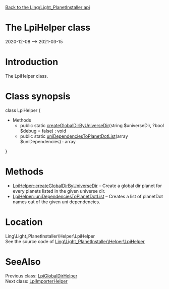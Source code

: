 [Back to the Ling/Light_PlanetInstaller api](https://github.com/lingtalfi/Light_PlanetInstaller/blob/master/doc/api/Ling/Light_PlanetInstaller.md)



The LpiHelper class
================
2020-12-08 --> 2021-03-15






Introduction
============

The LpiHelper class.



Class synopsis
==============


class <span class="pl-k">LpiHelper</span>  {

- Methods
    - public static [createGlobalDirByUniverseDir](https://github.com/lingtalfi/Light_PlanetInstaller/blob/master/doc/api/Ling/Light_PlanetInstaller/Helper/LpiHelper/createGlobalDirByUniverseDir.md)(string $universeDir, ?bool $debug = false) : void
    - public static [uniDependenciesToPlanetDotList](https://github.com/lingtalfi/Light_PlanetInstaller/blob/master/doc/api/Ling/Light_PlanetInstaller/Helper/LpiHelper/uniDependenciesToPlanetDotList.md)(array $uniDependencies) : array

}






Methods
==============

- [LpiHelper::createGlobalDirByUniverseDir](https://github.com/lingtalfi/Light_PlanetInstaller/blob/master/doc/api/Ling/Light_PlanetInstaller/Helper/LpiHelper/createGlobalDirByUniverseDir.md) &ndash; Create a global dir planet for every planets listed in the given universe dir.
- [LpiHelper::uniDependenciesToPlanetDotList](https://github.com/lingtalfi/Light_PlanetInstaller/blob/master/doc/api/Ling/Light_PlanetInstaller/Helper/LpiHelper/uniDependenciesToPlanetDotList.md) &ndash; Creates a list of planetDot names out of the given uni dependencies.





Location
=============
Ling\Light_PlanetInstaller\Helper\LpiHelper<br>
See the source code of [Ling\Light_PlanetInstaller\Helper\LpiHelper](https://github.com/lingtalfi/Light_PlanetInstaller/blob/master/Helper/LpiHelper.php)



SeeAlso
==============
Previous class: [LpiGlobalDirHelper](https://github.com/lingtalfi/Light_PlanetInstaller/blob/master/doc/api/Ling/Light_PlanetInstaller/Helper/LpiGlobalDirHelper.md)<br>Next class: [LpiImporterHelper](https://github.com/lingtalfi/Light_PlanetInstaller/blob/master/doc/api/Ling/Light_PlanetInstaller/Helper/LpiImporterHelper.md)<br>
